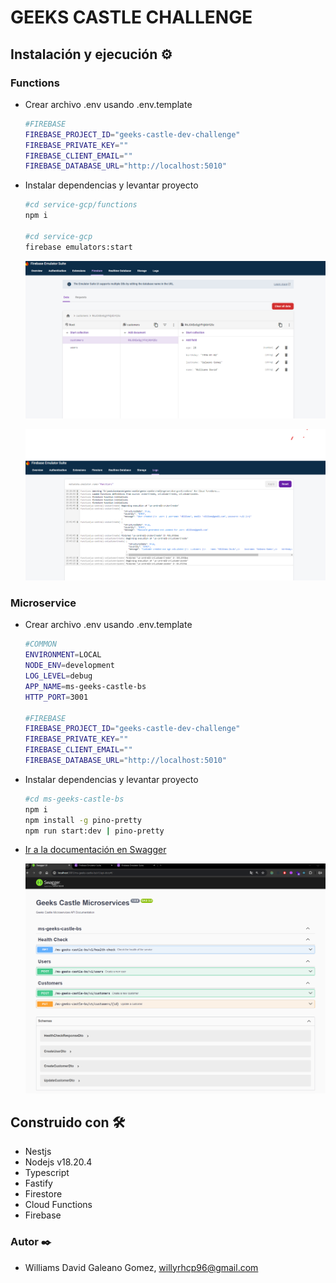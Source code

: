# GEEKS CASTLE CHALLENGE

## Instalación y ejecución ⚙️

### Functions

- Crear archivo .env usando .env.template

  ```bash
  #FIREBASE
  FIREBASE_PROJECT_ID="geeks-castle-dev-challenge"
  FIREBASE_PRIVATE_KEY="" 
  FIREBASE_CLIENT_EMAIL=""
  FIREBASE_DATABASE_URL="http://localhost:5010"
  ```

- Instalar dependencias y levantar proyecto

  ```bash
  #cd service-gcp/functions
  npm i
  
  #cd service-gcp
  firebase emulators:start
  ```

  ![firestore](/docs/images/firestore.png)

  ![functions](/docs/images/functions.png)
  
### Microservice

- Crear archivo .env usando .env.template

  ```bash
  #COMMON
  ENVIRONMENT=LOCAL
  NODE_ENV=development
  LOG_LEVEL=debug
  APP_NAME=ms-geeks-castle-bs
  HTTP_PORT=3001

  #FIREBASE
  FIREBASE_PROJECT_ID="geeks-castle-dev-challenge"
  FIREBASE_PRIVATE_KEY=""
  FIREBASE_CLIENT_EMAIL=""
  FIREBASE_DATABASE_URL="http://localhost:5010"
  ```

- Instalar dependencias y levantar proyecto

  ```bash
  #cd ms-geeks-castle-bs
  npm i
  npm install -g pino-pretty
  npm run start:dev | pino-pretty  
  ```

- [Ir a la documentación en Swagger](http://localhost:3001/geeks-castle-dev-challenge/v1/api-docs)

  ![swagger](/docs/images/swagger.png)

## Construido con 🛠️

- Nestjs
- Nodejs v18.20.4
- Typescript
- Fastify
- Firestore
- Cloud Functions
- Firebase

### Autor ✒️

- Williams David Galeano Gomez, <willyrhcp96@gmail.com>
